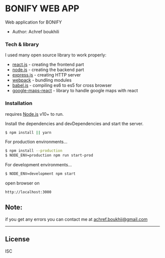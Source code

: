 # BONIFY WEB APP

Web application for BONIFY

  - Author: Achref boukhili


### Tech & library
I used many open source library to work properly:

* [react.js] - creating the frontend part
* [node.js] - creating the backend part
* [express.js] - creating HTTP server
* [webpack] - bundling modules
* [babel.js] - compiling es6 to es5 for cross browser
* [google-maps-react] - library to handle google maps with react

### Installation
requires [Node.js](https://nodejs.org/) v10+ to run.

Install the dependencies and devDependencies and start the server.

```sh
$ npm install || yarn
```

For production environments...

```sh
$ npm install --production
$ NODE_ENV=production npm run start-prod
```

For development environments...

```sh
$ NODE_ENV=development npm start
```

open browser on

```sh
http://localhost:3000
```

Note:
----
if you get any errors you can contact me at achref.boukhii@gmail.com
___

License
----

ISC

[react.js]: <https://reactjs.org>
[node.js]: <http://nodejs.org>
[webpack]: <https://webpack.js.org>
[express.js]: <http://expressjs.com>
[babel.js]: <https://babeljs.io>
[google-maps-react]: <https://www.npmjs.com/package/google-maps-react>
